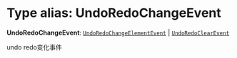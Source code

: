 # Type alias: UndoRedoChangeEvent

**UndoRedoChangeEvent**: [`UndoRedoChangeElementEvent`](/auto-docs/fixed-history-plugin/interfaces/UndoRedoChangeElementEvent.md) | [`UndoRedoClearEvent`](/auto-docs/fixed-history-plugin/interfaces/UndoRedoClearEvent.md)

undo redo变化事件
